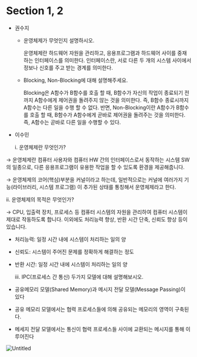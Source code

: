 # Section 1, 2

* 권수지

  * 운영체제가 무엇인지 설명하시오.

    운영체제란 하드웨어 자원을 관리하고, 응용프로그램과 하드웨어 사이를 중재하는 인터페이스를 의미한다. 인터페이스란, 서로 다른 두 개의 시스템 사이에서 정보나 신호를 주고 받는 경계를 의미한다.
  
  
  * Blocking, Non-Blocking에 대해 설명해주세요.
      
    Blocking은 A함수가 B함수를 호출 할 때, B함수가 자신의 작업이 종료되기 전까지 A함수에게 제어권을 돌려주지 않는 것을 의미한다. 즉, B함수 종료시까지 A함수는 다른 일을 수행 할 수 없다.
    반면, Non-Blocking이란 A함수가 B함수를 호출 할 때, B함수가 A함수에게 곧바로 제어권을 돌려주는 것을 의미한다. 즉, A함수는 곧바로 다른 일을 수행할 수 있다. 


* 이수민

   i. 운영체제란 무엇인가?

→ 운영체제란 컴퓨터 사용자와 컴퓨터 HW 간의 인터페이스로서 동작하는 시스템 SW의 일종으로, 다른 응용프로그램이 유용한 작업을 할 수 있도록 환경을 제공해줍니다.

→ 운영체제의 코어(핵심)부분을 커널이라고 하는데, 일반적으로는 커널에 여러가지 기능(라이브러리, 시스템 프로그램) 이 추가된 상태를 통칭해서 운영체제라고 한다. 

   ii. 운영체제의 목적은 무엇인가?

→ CPU, 입출력 장치, 프로세스 등 컴퓨터 시스템의 자원을 관리하여 컴퓨터 시스템이 제대로 작동하도록 합니다. 이외에도 처리능력 향상, 반환 시간 단축, 신뢰도 향상 등이 있습니다.

- 처리능력: 일정 시간 내에 시스템이 처리하는 일의 양
- 신뢰도: 시스템이 주어진 문제를 정확하게 해결하는 정도
- 반환 시간: 일정 시간 내에 시스템이 처리하는 일의 양

   iii. IPC(프로세스 간 통신) 두가지 모델에 대해 설명해보시오.
- 공유메모리 모델(Shared Memory)과 메시지 전달 모델(Message Passing)이 있다
- 공유 메모리 모델에서는 협력 프로세스들에 의해 공유되는 메모리의 영역이 구축된다.
- 메세지 전달 모델에서는 통신이 협력 프로세스들 사이에 교환되는 메시지를 통해 이루어진다

![Untitled](https://prod-files-secure.s3.us-west-2.amazonaws.com/05df5ba1-a25d-49a4-9e75-6f9fbf9a14a2/dc5e6aaa-241e-45c6-8fc6-01c2f143e1db/Untitled.png)
